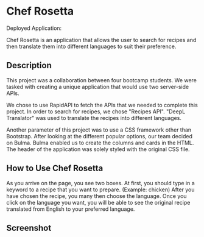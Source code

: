 # Chef Rosetta

Deployed Application:

Chef Rosetta is an application that allows the user to search for recipes and then translate them into different languages to suit their preference.

## Description
This project was a collaboration between four bootcamp students. We were tasked with creating a unique application that would use two server-side APIs. 

We chose to use RapidAPI to fetch the APIs that we needed to complete this project. In order to search for recipes, we chose "Recipes API". "DeepL Translator" was used to translate the recipes into different languages. 

Another parameter of this project was to use a CSS framework other than Bootstrap. After looking at the different popular options, our team decided on Bulma. Bulma enabled us to create the columns and cards in the HTML. The header of the application was solely styled with the original CSS file. 

## How to Use Chef Rosetta
As you arrive on the page, you see two boxes. At first, you should type in a keyword to a recipe that you want to prepare. (Example: chicken) After you have chosen the recipe, you many then choose the language. Once you click on the language you want, you will be able to see the original recipe translated from English to your preferred language. 

## Screenshot

